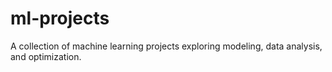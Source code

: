 # ml-projects
A collection of machine learning projects exploring modeling, data analysis, and optimization.
